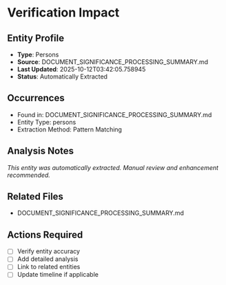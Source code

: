 # Verification Impact

## Entity Profile
- **Type**: Persons
- **Source**: DOCUMENT_SIGNIFICANCE_PROCESSING_SUMMARY.md
- **Last Updated**: 2025-10-12T03:42:05.758945
- **Status**: Automatically Extracted

## Occurrences
- Found in: DOCUMENT_SIGNIFICANCE_PROCESSING_SUMMARY.md
- Entity Type: persons
- Extraction Method: Pattern Matching

## Analysis Notes
*This entity was automatically extracted. Manual review and enhancement recommended.*

## Related Files
- DOCUMENT_SIGNIFICANCE_PROCESSING_SUMMARY.md

## Actions Required
- [ ] Verify entity accuracy
- [ ] Add detailed analysis
- [ ] Link to related entities
- [ ] Update timeline if applicable
